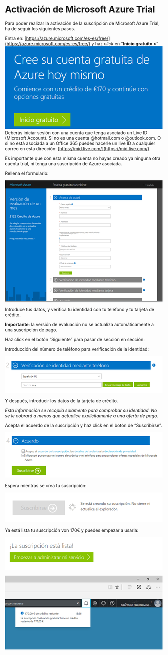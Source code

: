 Activación de Microsoft Azure Trial
===========================================

Para poder realizar la activación de la suscripción de Microsoft Azure Trial, ha
de seguir los siguientes pasos.

Entra en: [https://azure.microsoft.com/es-es/free/](https://azure.microsoft.com/es-es/free/) y haz *click* en “**Inicio gratuito \>**”
![](media/fc5d61c1e8f1bdac69a9914a1a6c349e.png)
Deberás iniciar sesión con una cuenta que tenga asociado un Live ID (Microsoft Account). Si no es una cuenta \@hotmail.com o \@outlook.com. O si no está asociada a un
Office 365 puedes hacerle un live ID a cualquier correo en esta dirección:
[https://mid.live.com/](https://mid.live.com/)

Es importante que con esta misma cuenta no hayas creado ya ninguna otra cuenta
trial, ni tenga una suscripción de Azure asociada.

Rellena el formulario:

![](media/85f537c9214f8e4e46c602c14266c8ed.png)

Introduce tus datos, y verifica tu identidad con tu teléfono y tu tarjeta de
crédito.

**Importante**: la versión de evaluación no se actualiza automáticamente a una
suscripción de pago.

Haz click en el botón “Siguiente” para pasar de sección en sección:

Introducción del número de teléfono para verificación de la identidad:

![](media/138724016204a7ab9ca0dbc88640a581.png)

Y después, introducir los datos de la tarjeta de crédito.


*Esta información se recopila solamente para comprobar su identidad. No se le
cobrará a menos que actualice explícitamente a una oferta de pago.*

Acepta el acuerdo de la suscripción y haz click en el botón de “Suscribirse”.

![](media/4443218194fd2042528ac386be8eedcd.png)

Espera mientras se crea tu suscripción:

![](media/4605f5ac9aa29145d7760a853d7e63bd.png)

Ya está lista tu suscripción von 170€ y puedes empezar a usarla:

![](media/dc287813f0902c9e57e3ff754aae9fc0.png)

![](media/1c081f290fad1521a0aae5677d576b07.png)
